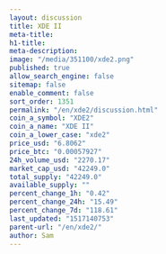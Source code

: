 ```yaml
---
layout: discussion
title: XDE II
meta-title: 
h1-title: 
meta-description: 
image: "/media/351100/xde2.png"
published: true
allow_search_engine: false
sitemap: false
enable_comment: false
sort_order: 1351
permalink: "/en/xde2/discussion.html"
coin_a_symbol: "XDE2"
coin_a_name: "XDE II"
coin_a_lower_case: "xde2"
price_usd: "6.8062"
price_btc: "0.00057927"
24h_volume_usd: "2270.17"
market_cap_usd: "42249.0"
total_supply: "42249.0"
available_supply: ""
percent_change_1h: "0.42"
percent_change_24h: "15.49"
percent_change_7d: "118.61"
last_updated: "1517140753"
parent-url: "/en/xde2/"
author: Sam
---
```



